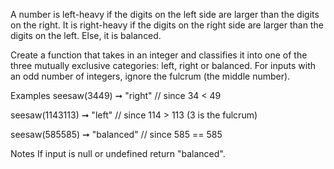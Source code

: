 A number is left-heavy if the digits on the left side are larger than the digits on the right. It is right-heavy if the digits on the right side are larger than the digits on the left. Else, it is balanced.

Create a function that takes in an integer and classifies it into one of the three mutually exclusive categories: left, right or balanced. For inputs with an odd number of integers, ignore the fulcrum (the middle number).

Examples
seesaw(3449) ➞ "right"
// since 34 < 49

seesaw(1143113) ➞ "left"
// since 114 > 113 (3 is the fulcrum)

seesaw(585585) ➞ "balanced"
// since 585 == 585

Notes
If input is null or undefined return "balanced".